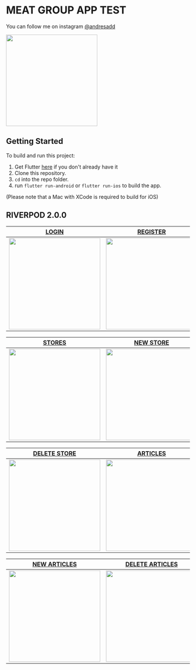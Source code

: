 # MEAT GROUP APP TEST

You can follow me on instagram [@andresadd](https://www.instagram.com/andresadd)

<img src='https://imagenpng.com/wp-content/uploads/2018/03/logoinstagram3.png' width="250">

## Getting Started

To build and run this project:

1. Get Flutter [here](https://flutter.dev) if you don't already have it
2. Clone this repository.
3. `cd` into the repo folder.
4. run `flutter run-android` or `flutter run-ios` to build the app.

(Please note that a Mac with XCode is required to build for iOS)

## RIVERPOD 2.0.0

| [**LOGIN**](https://i.postimg.cc/rsBPQNkr/login.png)            | [**REGISTER**](https://i.postimg.cc/YqgrkXjT/register.png)         |
| --------------------------------------------------------------- | ------------------------------------------------------------------ |
| <img src="https://i.postimg.cc/rsBPQNkr/login.png" width="250"> | <img src="https://i.postimg.cc/YqgrkXjT/register.png" width="250"> |

| [**STORES**](https://i.postimg.cc/mZKLvxZQ/stores.png)           | [**NEW STORE**](https://i.postimg.cc/jS4RnLHX/new-store.png)        |
| ---------------------------------------------------------------- | ------------------------------------------------------------------- |
| <img src="https://i.postimg.cc/mZKLvxZQ/stores.png" width="250"> | <img src="https://i.postimg.cc/jS4RnLHX/new-store.png" width="250"> |

| [**DELETE STORE**](https://i.postimg.cc/T2K2N2xd/delete-store.png)     | [**ARTICLES**](https://i.postimg.cc/fLbpLbCJ/articles.png)         |
| ---------------------------------------------------------------------- | ------------------------------------------------------------------ |
| <img src="https://i.postimg.cc/T2K2N2xd/delete-store.png" width="250"> | <img src="https://i.postimg.cc/fLbpLbCJ/articles.png" width="250"> |

| [**NEW ARTICLES**](https://i.postimg.cc/6pX9Qdvq/new-articles.png)     | [**DELETE ARTICLES**](https://i.postimg.cc/wMyrXbSz/delete-articles.png)  |
| ---------------------------------------------------------------------- | ------------------------------------------------------------------------- |
| <img src="https://i.postimg.cc/6pX9Qdvq/new-articles.png" width="250"> | <img src="https://i.postimg.cc/wMyrXbSz/delete-articles.png" width="250"> |
